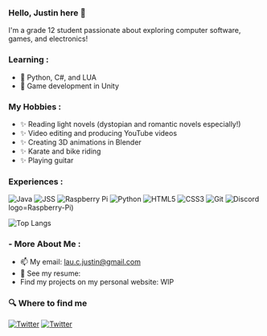 ### Hello, Justin here 👋

<!--
**JustinScitech/JustinScitech** is a ✨ _special_ ✨ repository because its `README.md` (this file) appears on your GitHub profile.
-->

I'm a grade 12 student passionate about exploring computer software, games, and electronics!

### Learning :
-  🌱 Python, C#, and LUA
-  🌱 Game development in Unity

### My Hobbies : 
- ✨ Reading light novels (dystopian and romantic novels especially!)
- ✨ Video editing and producing YouTube videos
- ✨ Creating 3D animations in Blender
- ✨ Karate and bike riding
- ✨ Playing guitar

### Experiences :

![Java](https://img.shields.io/badge/-java-E34A86?style=flat-square&logo=java)
![JSS](https://img.shields.io/badge/-JavaScript-black?style=flat-square&logo=javascript)
![Raspberry Pi](https://img.shields.io/badge/-Raspberry%20Pi-C51A4A?style=flat-square&logo=Raspberry-Pi)
![Python](https://img.shields.io/badge/-Python-black?style=flat-square&logo=Python)
![HTML5](https://img.shields.io/badge/-HTML5-E34F26?style=flat-square&logo=html5&logoColor=white)
![CSS3](https://img.shields.io/badge/-CSS3-1572B6?style=flat-square&logo=css3)
![Git](https://img.shields.io/badge/-Git-black?style=flat-square&logo=git)
![Discord](https://img.shields.io/badge/Discord-black?style=flat-square&logo=discord)
logo=Raspberry-Pi)

![Top Langs](https://github-readme-stats.vercel.app/api/top-langs/?username=justinscitech&layout=compact&theme=dark&hide_border=true)

### - More About Me : 
- 📫 My email: lau.c.justin@gmail.com
- 📄 See my resume:
- Find my projects on my personal website: WIP

<h3>🔍 Where to find me</h3>
<p>
<a href="https://www.linkedin.com/in/justin-lau-a55b8417a/" target="_blank"><img alt="Twitter" src="https://img.shields.io/badge/-linkedin-0073B1?style=flat-square" /></a> 
<a href="https://twitter.com/ArcticZombieYT" target="_blank"><img alt="Twitter" src="https://img.shields.io/badge/-twitter-1C9CEA?style=flat-square" /></a>
</p>
